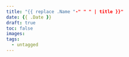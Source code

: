 ```yaml
---
title: "{{ replace .Name "-" " " | title }}"
date: {{ .Date }}
draft: true
toc: false
images:
tags: 
  - untagged
---
```



